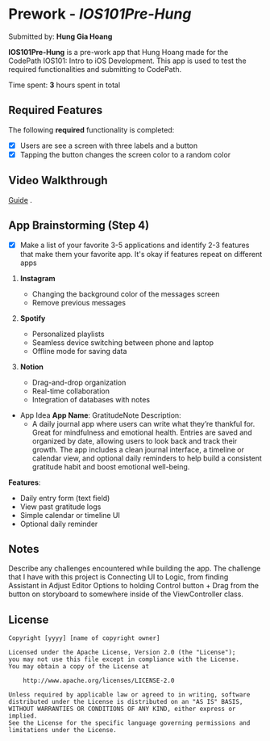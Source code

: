 # Prework - *IOS101Pre-Hung*

Submitted by: **Hung Gia Hoang**

**IOS101Pre-Hung** is a pre-work app that Hung Hoang made for the CodePath IOS101: Intro to iOS Development. This app is used to test the required functionalities and submitting to CodePath.

Time spent: **3** hours spent in total

## Required Features

The following **required** functionality is completed:

- [x] Users are see a screen with three labels and a button
- [x] Tapping the button changes the screen color to a random color
 
## Video Walkthrough

[Guide](https://i.imgur.com/btS81CK.gif) .

## App Brainstorming (Step 4)
- [x] Make a list of your favorite 3-5 applications and identify 2-3 features that make them your favorite app. It's okay if features repeat on different apps

1. **Instagram**
   - Changing the background color of the messages screen
   - Remove previous messages

2. **Spotify**
   - Personalized playlists
   - Seamless device switching between phone and laptop
   - Offline mode for saving data

3. **Notion**
   - Drag-and-drop organization
   - Real-time collaboration 
   - Integration of databases with notes
   
- App Idea
**App Name**: GratitudeNote
Description:
   - A daily journal app where users can write what they’re thankful for. Great for mindfulness and emotional health. Entries are saved and organized by date, allowing users to look back and track their growth. The app includes a clean journal interface, a timeline or calendar view, and optional daily reminders to help build a consistent gratitude habit and boost emotional well-being.
   
**Features**:
- Daily entry form (text field)
- View past gratitude logs
- Simple calendar or timeline UI
- Optional daily reminder


## Notes

Describe any challenges encountered while building the app.
The challenge that I have with this project is Connecting UI to Logic, from finding Assistant in Adjust Editor Options to holding Control button + Drag from the button on storyboard to somewhere inside of the ViewController class.

## License

    Copyright [yyyy] [name of copyright owner]

    Licensed under the Apache License, Version 2.0 (the "License");
    you may not use this file except in compliance with the License.
    You may obtain a copy of the License at

        http://www.apache.org/licenses/LICENSE-2.0

    Unless required by applicable law or agreed to in writing, software
    distributed under the License is distributed on an "AS IS" BASIS,
    WITHOUT WARRANTIES OR CONDITIONS OF ANY KIND, either express or implied.
    See the License for the specific language governing permissions and
    limitations under the License.
